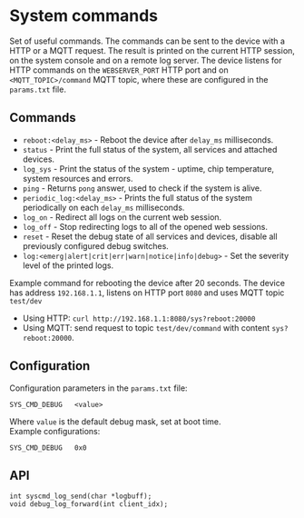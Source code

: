 # System commands
Set of useful commands. The commands can be sent to the device with a HTTP or a MQTT request. The result is printed on the current HTTP session, on the system console and on a remote log server. The device listens for HTTP commands on the `WEBSERVER_PORT` HTTP port and on `<MQTT_TOPIC>/command` MQTT topic, where these are configured in the `params.txt` file.

## Commands
- `reboot:<delay_ms>` - Reboot the device after `delay_ms` milliseconds.  
- `status` - Print the full status of the system, all services and attached devices.  
- `log_sys` - Print the status of the system - uptime, chip temperature, system resources and errors.  
- `ping` - Returns `pong` answer, used to check if the system is alive.  
- `periodic_log:<delay_ms>` - Prints the full status of the system periodically on each `delay_ms` milliseconds.  
- `log_on` - Redirect all logs on the current web session.  
- `log_off` - Stop redirecting logs to all of the opened web sessions.  
- `reset` - Reset the debug state of all services and devices, disable all previously configured debug switches.  
- `log:<emerg|alert|crit|err|warn|notice|info|debug>` - Set the severity level of the printed logs.  

Example command for rebooting the device after 20 seconds. The device has address `192.168.1.1`, listens on HTTP port `8080` and uses MQTT topic `test/dev`
- Using HTTP: `curl http://192.168.1.1:8080/sys?reboot:20000`
- Using MQTT: send request to topic `test/dev/command` with content `sys?reboot:20000`.

## Configuration
Configuration parameters in the `params.txt` file:  
```
SYS_CMD_DEBUG   <value>
```
Where `value` is the default debug mask, set at boot time.  
Example configurations:
```
SYS_CMD_DEBUG	0x0
```
## API
```
int syscmd_log_send(char *logbuff);
void debug_log_forward(int client_idx);
```
